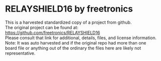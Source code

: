 
# RELAYSHIELD16 by freetronics  
This is a harvested standardized copy of a project from github.  
The original project can be found at:  
https://github.com/freetronics/RELAYSHIELD16  
Please consult that link for additional, details, files, and license information.  
Note: It was auto harvested and if the original repo had more than one board file or anything out of the ordinary the files here are likely not representative.  
    